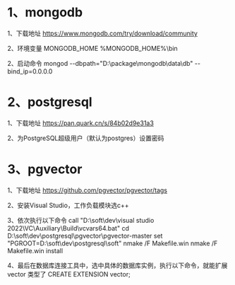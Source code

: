 # 1、mongodb

1、下载地址
https://www.mongodb.com/try/download/community

2、环境变量
MONGODB_HOME
%MONGODB_HOME%\bin

2、启动命令
mongod --dbpath="D:\package\mongodb\data\db" --bind_ip=0.0.0.0

# 2、postgresql
1、下载地址
https://pan.quark.cn/s/84b02d9e31a3

2、为PostgreSQL超级用户（默认为postgres）设置密码

# 3、pgvector
1、下载地址
https://github.com/pgvector/pgvector/tags

2、安装Visual Studio，工作负载模块选c++

3、依次执行以下命令
call "D:\soft\dev\visual studio 2022\VC\Auxiliary\Build\vcvars64.bat"
cd D:\soft\dev\postgresql\pgvector\pgvector-master
set "PGROOT=D:\soft\dev\postgresql\soft"
nmake /F Makefile.win
nmake /F Makefile.win install

4、最后在数据库连接工具中，选中具体的数据库实例，执行以下命令，就能扩展 vector 类型了
CREATE EXTENSION vector;
